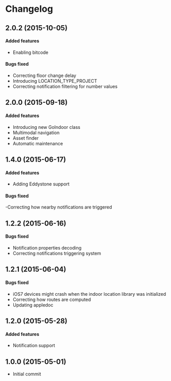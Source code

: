 # Changelog

## 2.0.2 (2015-10-05)
#### Added features
- Enabling bitcode

#### Bugs fixed
- Correcting floor change delay
- Introducing LOCATION_TYPE_PROJECT
- Correcting notification filtering for number values


## 2.0.0 (2015-09-18)
#### Added features
- Introducing new GoIndoor class
- Multimodal navigation
- Asset finder
- Automatic maintenance


## 1.4.0 (2015-06-17)
#### Added features
- Adding Eddystone support

#### Bugs fixed
-Correcting how nearby notifications are triggered


## 1.2.2 (2015-06-16)
#### Bugs fixed

- Notification properties decoding
- Correcting notifications triggering system

## 1.2.1 (2015-06-04)
#### Bugs fixed
- iOS7 devices might crash when the indoor location library was initialized
- Correcting how routes are computed
- Updating appledoc


## 1.2.0 (2015-05-28)
#### Added features
- Notification support


## 1.0.0 (2015-05-01)
- Initial commit
